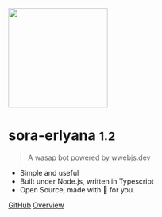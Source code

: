 <img width="200" src="https://i.ibb.co.com/7y1v1q4/hour.png">

# sora-erlyana <small>1.2</small>

> A wasap bot powered by wwebjs.dev

-   Simple and useful
-   Built under Node.js, written in Typescript
-   Open Source, made with 💚 for you.

[GitHub](https://github.com/gensart-x/sora-erlyana/)
[Overview](welcome)
